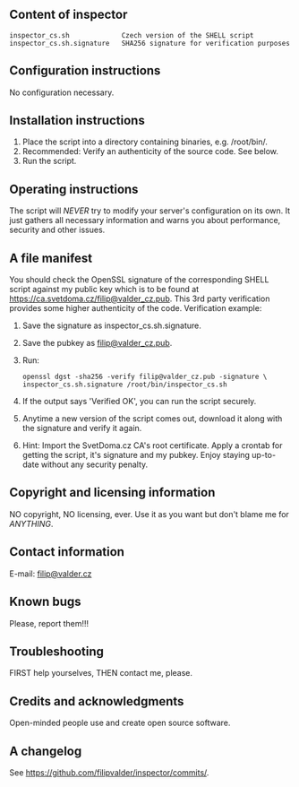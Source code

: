 Content of inspector
--------------------

    inspector_cs.sh             Czech version of the SHELL script
    inspector_cs.sh.signature   SHA256 signature for verification purposes

Configuration instructions
--------------------------

No configuration necessary.

Installation instructions
-------------------------

 1. Place the script into a directory containing binaries,
 e.g. /root/bin/.
 2. Recommended: Verify an authenticity of the source code. See below.
 3. Run the script.

Operating instructions
----------------------

The script will *NEVER* try to modify your server's configuration on
its own. It just gathers all necessary information and warns you about
performance, security and other issues.

A file manifest
---------------

You should check the OpenSSL signature of the corresponding
SHELL script against my public key which is to be found at
https://ca.svetdoma.cz/filip@valder_cz.pub. This 3rd party verification
provides some higher authenticity of the code. Verification example:

 1. Save the signature as inspector_cs.sh.signature.
 2. Save the pubkey as filip@valder_cz.pub.
 3. Run:

        openssl dgst -sha256 -verify filip@valder_cz.pub -signature \
        inspector_cs.sh.signature /root/bin/inspector_cs.sh

 4. If the output says 'Verified OK', you can run the script securely.
 5. Anytime a new version of the script comes out, download it along
 with the signature and verify it again.
 6. Hint: Import the SvetDoma.cz CA's root certificate. Apply a crontab
 for getting the script, it's signature and my pubkey. Enjoy staying
 up-to-date without any security penalty.

Copyright and licensing information
-----------------------------------

NO copyright, NO licensing, ever. Use it as you want but don't blame me
for *ANYTHING*.

Contact information
-------------------

E-mail: filip@valder.cz

Known bugs
----------

Please, report them!!!

Troubleshooting
---------------

FIRST help yourselves, THEN contact me, please.

Credits and acknowledgments
---------------------------

Open-minded people use and create open source software.

A changelog
-----------

See https://github.com/filipvalder/inspector/commits/.
